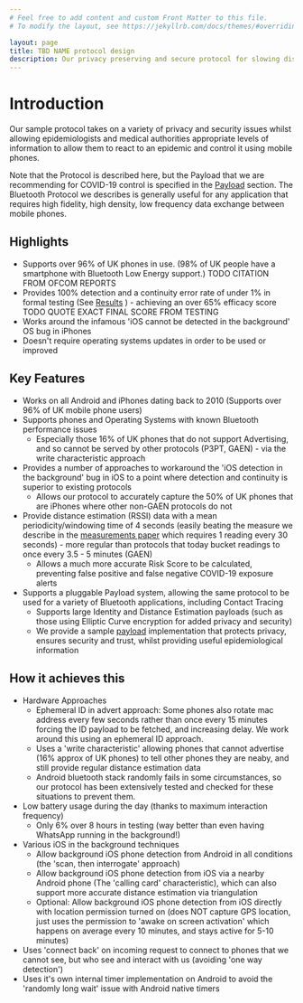 ```yaml
---
# Feel free to add content and custom Front Matter to this file.
# To modify the layout, see https://jekyllrb.com/docs/themes/#overriding-theme-defaults

layout: page
title: TBD NAME protocol design
description: Our privacy preserving and secure protocol for slowing disease spread
---
```


# Introduction

Our sample protocol takes on a variety of privacy and security issues whilst allowing epidemiologists and medical authorities appropriate levels of information to allow them to react to an epidemic and control it using mobile phones.

Note that the Protocol is described here, but the Payload that we are recommending for COVID-19 control is specified in the [Payload](/payload) section. The Bluetooth Protocol we describes is generally useful for any application that requires high fidelity, high density, low frequency data exchange between mobile phones.

## Highlights

- Supports over 96% of UK phones in use. (98% of UK people have a smartphone with Bluetooth Low Energy support.) TODO CITATION FROM OFCOM REPORTS
- Provides 100% detection and a continuity error rate of under 1% in formal testing (See [Results](/results) ) - achieving an over 65% efficacy score TODO QUOTE EXACT FINAL SCORE FROM TESTING
 - Works around the infamous 'iOS cannot be detected in the background' OS bug in iPhones
- Doesn't require operating systems updates in order to be used or improved

## Key Features

- Works on all Android and iPhones dating back to 2010 (Supports over 96% of UK mobile phone users)
- Supports phones and Operating Systems with known Bluetooth performance issues
  - Especially those 16% of UK phones that do not support Advertising, and so cannot be served by other protocols (P3PT, GAEN) - via the write characteristic approach
- Provides a number of approaches to workaround the 'iOS detection in the background' bug in iOS to a point where detection and continuity is superior to existing protocols
  - Allows our protocol to accurately capture the 50% of UK phones that are iPhones where other non-GAEN protocols do not
- Provide distance estimation (RSSI) data with a mean periodicity/windowing time of 4 seconds (easily beating the measure we describe in the [measurements paper](/paper) which requires 1 reading every 30 seconds) - more regular than protocols that today bucket readings to once every 3.5 - 5 minutes (GAEN)
  - Allows a much more accurate Risk Score to be calculated, preventing false positive and false negative COVID-19 exposure alerts
- Supports a pluggable Payload system, allowing the same protocol to be used for a variety of Bluetooth applications, including Contact Tracing
  - Supports large Identity and Distance Estimation payloads (such as those using Elliptic Curve encryption for added privacy and security)
  - We provide a sample [payload](/payload) implementation that protects privacy, ensures security and trust, whilst providing useful epidemiological information

## How it achieves this

- Hardware Approaches
  - Ephemeral ID in advert approach: Some phones also rotate mac address every few seconds rather than once every 15 minutes forcing the ID payload to be fetched, and increasing delay. We work around this using an ephemeral ID approach.
  - Uses a 'write characteristic' allowing phones that cannot advertise (16% approx of UK phones) to tell other phones they are neaby, and still provide regular distance estimation data
  - Android bluetooth stack randomly fails in some circumstances, so our protocol has been extensively tested and checked for these situations to prevent them.
- Low battery usage during the day (thanks to maximum interaction frequency)
  - Only 6% over 8 hours in testing (way better than even having WhatsApp running in the background!)
- Various iOS in the background techniques
  - Allow background iOS phone detection from Android in all conditions (the 'scan, then interrogate' approach)
  - Allow background iOS phone detection from iOS via a nearby Android phone (The 'calling card' characteristic), which can also support more accurate distance estimation via triangulation
  - Optional: Allow background iOS phone detection from iOS directly with location permission turned on (does NOT capture GPS location, just uses the permission to 'awake on screen activation' which happens on average every 10 minutes, and stays active for 5-10 minutes)
- Uses 'connect back' on incoming request to connect to phones that we cannot see, but who see and interact with us (avoiding 'one way detection')
- Uses it's own internal timer implementation on Android to avoid the 'randomly long wait' issue with Android native timers

